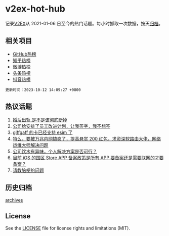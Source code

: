 # v2ex-hot-hub

 记录[V2EX](https://www.v2ex.com/)从 2021-01-06 日至今的热门话题。每小时抓取一次数据，按天[归档](archives)。
 
 ## 相关项目

- [GitHub热榜](https://github.com/lonnyzhang423/github-hot-hub)
- [知乎热榜](https://github.com/lonnyzhang423/zhihu-hot-hub)
- [微博热榜](https://github.com/lonnyzhang423/weibo-hot-hub)
- [头条热榜](https://github.com/lonnyzhang423/toutiao-hot-hub)
- [抖音热榜](https://github.com/lonnyzhang423/douyin-hot-hub)


 `更新时间：2023-10-12 14:09:27 +0800`

## 热议话题

1. [婚后出轨,是不是该彻底断掉](https://www.v2ex.com/t/981232)
1. [公司给安排了员工改进计划，让我签字，我不想签](https://www.v2ex.com/t/981210)
1. [giffgaff 的卡已经支持 esim 了](https://www.v2ex.com/t/981025)
1. [特么，要被万兆内网搞疯了，提高悬赏 200 红包，求资深软路由大佬，网络运维大师解决问题](https://www.v2ex.com/t/981144)
1. [公司饮水有异味，个人解决方案是否可行？](https://www.v2ex.com/t/981173)
1. [目前 iOS 的国区 Store APP 备案政策是所有 APP 要备案还是需要联网的才要备案？](https://www.v2ex.com/t/981180)
1. [请教脑梗的问题](https://www.v2ex.com/t/981198)

## 历史归档

[archives](archives)

## License

See the [LICENSE](LICENSE) file for license rights and limitations (MIT).
